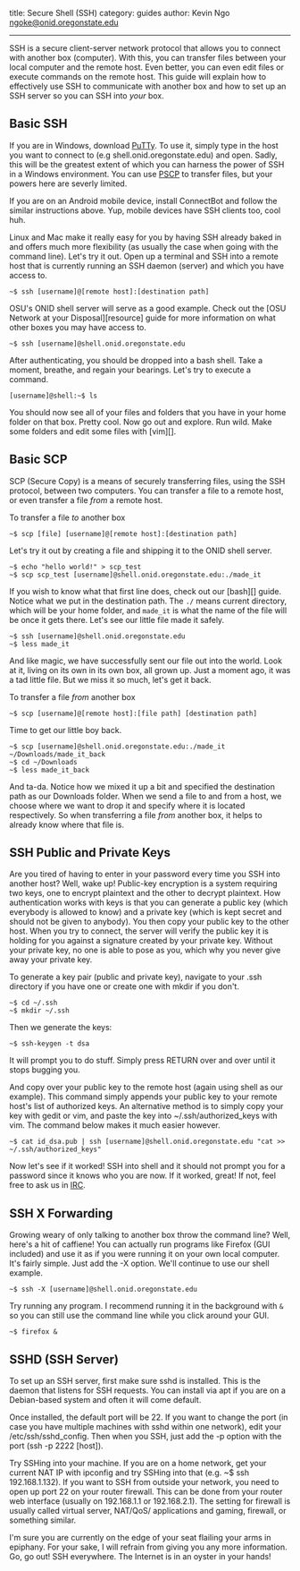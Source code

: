 title: Secure Shell (SSH)
category: guides
author: Kevin Ngo <ngoke@onid.oregonstate.edu>

---

SSH is a secure client-server network protocol that allows you to connect with
another box (computer). With this, you can transfer files between your local
computer and the remote host. Even better, you can even edit files or execute
commands on the remote host. This guide will explain how to effectively use SSH
to communicate with another box and how to set up an SSH server so you can SSH
into _your_ box.

Basic SSH
---------

If you are in Windows, download [PuTTy][putty]. To use it, simply type in the
host you want to connect to (e.g shell.onid.oregonstate.edu) and open. Sadly,
this will be the greatest extent of which you can harness the power of SSH in a
Windows environment. You can use [PSCP][pscp] to transfer files, but your
powers here are severly limited.

If you are on an Android mobile device, install ConnectBot and follow the
similar instructions above. Yup, mobile devices have SSH clients too, cool huh.

Linux and Mac make it really easy for you by having SSH already baked in and
offers much more flexibility (as usually the case when going with the command
line).  Let's try it out. Open up a terminal and SSH into a remote host that is
currently running an SSH daemon (server) and which you have access to. 

    ~$ ssh [username]@[remote host]:[destination path]

OSU's ONID shell server will serve as a good example. Check out the [OSU Network at
your Disposal][resource] guide for more information on what other boxes you
may have access to.

    ~$ ssh [username]@shell.onid.oregonstate.edu

After authenticating, you should be dropped into a bash shell. Take a moment,
breathe, and regain your bearings. Let's try to execute a command.

    [username]@shell:~$ ls

You should now see all of your files and folders that you have in your home
folder on that box. Pretty cool. Now go out and explore. Run wild. Make some
folders and edit some files with [vim][]. 

Basic SCP
---------

SCP (Secure Copy) is a means of securely transferring files, using the SSH
protocol, between two computers. You can transfer a file to a remote host, or
even transfer a file _from_ a remote host.

To transfer a file _to_ another box

    ~$ scp [file] [username]@[remote host]:[destination path]

Let's try it out by creating a file and shipping it to the ONID shell server.

    ~$ echo "hello world!" > scp_test
    ~$ scp scp_test [username]@shell.onid.oregonstate.edu:./made_it

If you wish to know what that first line does, check out our [bash][] guide.
Notice what we put in the destination path. The `./` means current directory,
which will be your home folder, and `made_it` is what the name of the file will
be once it gets there. Let's see our little file made it safely.

    ~$ ssh [username]@shell.onid.oregonstate.edu
    ~$ less made_it

And like magic, we have successfully sent our file out into the world. Look at
it, living on its own in its own box, all grown up. Just a moment ago, it was a
tad little file. But we miss it so much, let's get it back.

To transfer a file _from_ another box
    
    ~$ scp [username]@[remote host]:[file path] [destination path]

Time to get our little boy back.

    ~$ scp [username]@shell.onid.oregonstate.edu:./made_it ~/Downloads/made_it_back
    ~$ cd ~/Downloads
    ~$ less made_it_back

And ta-da. Notice how we mixed it up a bit and specified the destination path
as our Downloads folder. When we send a file to and from a host, we choose
where we want to drop it and specify where it is located respectively. So when
transferring a file _from_ another box, it helps to already know where that
file is.

SSH Public and Private Keys
-----------------------

Are you tired of having to enter in your password every time you SSH into
another host? Well, wake up! Public-key encryption is a system requiring two
keys, one to encrypt plaintext and the other to decrypt plaintext. How
authentication works with keys is that you can generate a public key (which
everybody is allowed to know) and a private key (which is kept secret and
should not be given to anybody). You then copy your public key to the other
host.  When you try to connect, the server will verify the public key it is
holding for you against a signature created by your private key. Without your
private key, no one is able to pose as you, which why you never give away your
private key.

To generate a key pair (public and private key), navigate to your .ssh
directory if you have one or create one with mkdir if you don't.

    ~$ cd ~/.ssh 
    ~$ mkdir ~/.ssh

Then we generate the keys:

    ~$ ssh-keygen -t dsa 

It will prompt you to do stuff. Simply press RETURN over and over until it
stops bugging you.

And copy over your public key to the remote host (again using shell as our
example). This command simply appends your public key to your remote host's
list of authorized keys. An alternative method is to simply copy your key with
gedit or vim, and paste the key into ~/.ssh/authorized\_keys with vim. The
command below makes it much easier however.

    ~$ cat id_dsa.pub | ssh [username]@shell.onid.oregonstate.edu "cat >> ~/.ssh/authorized_keys"

Now let's see if it worked! SSH into shell and it should not prompt you for a
password since it knows who you are now. If it worked, great! If not, feel free
to ask us in [IRC][irc].

SSH X Forwarding
----------------

Growing weary of only talking to another box throw the command line? Well,
here's a hit of caffiene! You can actually run programs like Firefox (GUI
included) and use it as if you were running it on your own local computer.
It's fairly simple. Just add the -X option. We'll continue to use our shell
example.

    ~$ ssh -X [username]@shell.onid.oregonstate.edu

Try running any program. I recommend running it in the background with `&` so
you can still use the command line while you click around your GUI.

    ~$ firefox &

SSHD (SSH Server)
-----------------

To set up an SSH server, first make sure sshd is installed. This is the daemon that listens for SSH requests. You can install via apt if you are on a Debian-based system and often it will come default.

Once installed, the default port will be 22. If you want to change the port (in case you have multiple machines with sshd within one network), edit your /etc/ssh/sshd\_config. Then when you SSH, just add the -p option with the port (ssh -p 2222 [host]).

Try SSHing into your machine. If you are on a home network, get your current NAT IP with ipconfig and try SSHing into that (e.g. ~$ ssh 192.168.1.132). If you want to SSH from outside your network, you need to open up port 22 on your router firewall. This can be done from your router web interface (usually on 192.168.1.1 or 192.168.2.1). The setting for firewall is usually called virtual server, NAT/QoS/ applications and gaming, firewall, or something similar.

I'm sure you are currently on the edge of your seat flailing your arms in
epiphany.  For your sake, I will refrain from giving you any more information.
Go, go out! SSH everywhere. The Internet is in an oyster in your hands!

[putty]:http://the.earth.li/~sgtatham/putty/latest/x86/putty.exe
[pscp]:http://the.earth.li/~sgtatham/putty/latest/x86/pscp.exe
[network]:http://the.earth.li/~sgtatham/putty/latest/x86/pscp.exe
[resources]:/guides/resources/index.html
[irc]:/guides/irc/index.html
